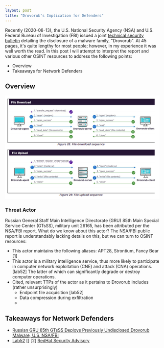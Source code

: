 ```yaml
---
layout: post
title: "Drovorub's Implication for Defenders"
---
```


Recently (2020-08-13), the U.S. National Security Agency (NSA) and U.S. Federal Bureau of Investigation (FBI) issued a joint [technical security bulletin](https://media.defense.gov/2020/Aug/13/2002476465/-1/-1/0/CSA_DROVORUB_RUSSIAN_GRU_MALWARE_AUG_2020.PDF) detailing the disclosure of a malware family, "Drovorub". At 45 pages, it's quite lengthy for most people; however, in my experience it was well worth the read. In this post I will attempt to interpret the report and various other OSINT resources to address the following points:

- Overview
- Takeaways for Network Defenders

## Overview

![Data Exfiltration Ladder Diagram](./figures/drovorub-1.png)

### Threat Actor
Russian General Staff Main Intelligence Directorate (GRU) 85th Main Special Service Center (GTsSS), military unit 26165, has been attributed per the NSA/FBI report. What do we know about this actor? The NSA/FBI public report is understandably lacking details on this, but we can turn to OSINT resources:

- This actor maintains the following aliases: APT28, Strontium, Fancy Bear [1]
- This actor is a military intelligence service, thus more likely to participate in computer network exploitation (CNE) and attack (CNA) operations. [lab52] The latter of which can significantly degrade or destroy computer operations.
- Cited, relevant TTPs of the actor as it pertains to Drovorub includes (rather unsurprisingly)
    - Endpoint file acquisition [lab52]
    - Data compression during exfiltration
    - 




## Takeaways for Network Defenders
- [Russian GRU 85th GTsSS Deploys Previously Undisclosed Drovorub Malware, U.S. NSA/FBI](https://media.defense.gov/2020/Aug/13/2002476465/-1/-1/0/CSA_DROVORUB_RUSSIAN_GRU_MALWARE_AUG_2020.PDF)
- [Lab52]()
[] [](https://openaccess.leidenuniv.nl/bitstream/handle/1887/64569/Pols_P_2018_CS.pdf?sequence=2)
[2] [RedHat Security Advisory](https://access.redhat.com/articles/5320961)